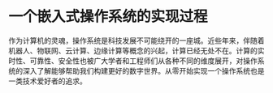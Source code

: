 # 一个嵌入式操作系统的实现过程

作为计算机的灵魂，操作系统是科技发展不可能绕开的一座城。近些年来，伴随着机器人、物联网、云计算、边缘计算等概念的兴起，计算已经无处不在。计算的实时性、可靠性、安全性也被广大学者和工程师们从各种不同的维度展开，对操作系统的深入了解能够帮助我们构建更好的数字世界。从零开始实现一个操作系统也是一类技术爱好者的追求。


